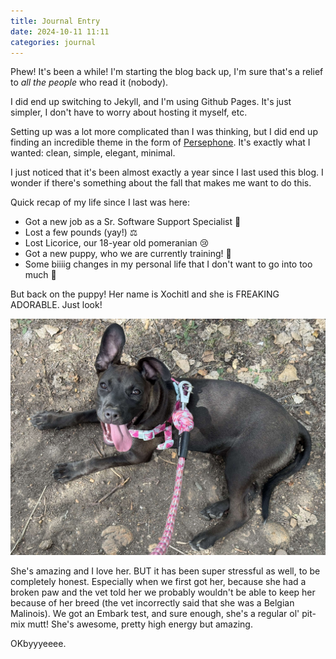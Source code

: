 ```yaml
---
title: Journal Entry
date: 2024-10-11 11:11
categories: journal
---
```


Phew! It's been a while! I'm starting the blog back up, I'm sure that's a relief
to _all the people_ who read it (nobody). 

I did end up switching to Jekyll, and I'm using Github Pages. It's just simpler,
I don't have to worry about hosting it myself, etc.

Setting up was a lot more complicated than I was thinking, but I did end up
finding an incredible theme in the form of
[Persephone](https://github.com/erlzhang/jekyll-theme-persephone). It's exactly
what I wanted: clean, simple, elegant, minimal. 

I just noticed that it's been almost exactly a year since I last used this
blog. I wonder if there's something about the fall that makes me want to do
this.

Quick recap of my life since I last was here:
- Got a new job as a Sr. Software Support Specialist 👷
- Lost a few pounds (yay!) ⚖
- Lost Licorice, our 18-year old pomeranian 😢
- Got a new puppy, who we are currently training! 🐶
- Some biiiig changes in my personal life that I don't want to go into too
much 🤫

But back on the puppy! Her name is Xochitl and she is FREAKING ADORABLE. Just look!

![pit bull-mix puppy](/assets/xochitl-laying-down.jpg)

She's amazing and I love her. BUT it has been super stressful as well, to be
completely honest. Especially when we first got her, because she had a broken
paw and the vet told her we probably wouldn't be able to keep her because of her
breed (the vet incorrectly said that she was a Belgian Malinois). We got an
Embark test, and sure enough, she's a regular ol' pit-mix mutt! She's awesome,
pretty high energy but amazing.

OKbyyyeeee.
